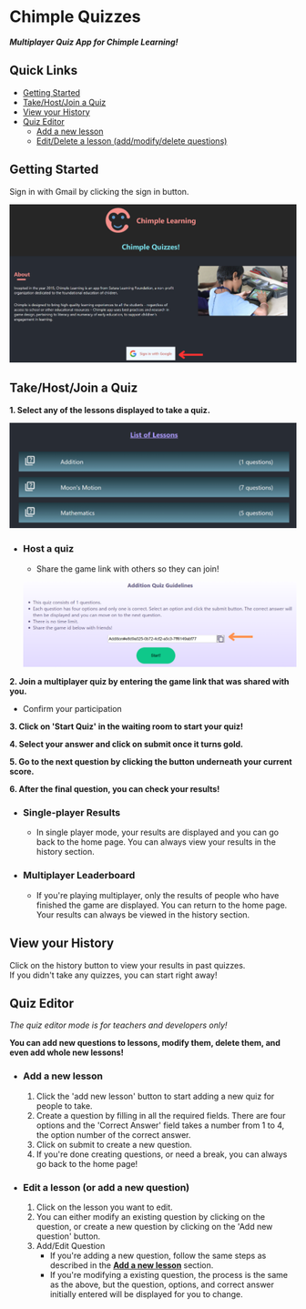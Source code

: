 # Chimple Quizzes
***Multiplayer Quiz App for Chimple Learning!***  

## Quick Links  
  - [Getting Started](https://github.com/ChandradithyaJ/chimplequiz#getting-started)  
  - [Take/Host/Join a Quiz](https://github.com/ChandradithyaJ/chimplequiz#takehostjoin-a-quiz)
  - [View your History](https://github.com/ChandradithyaJ/chimplequiz/#view-your-history)
  - [Quiz Editor](https://github.com/ChandradithyaJ/chimplequiz/#quiz-editor)
    - [Add a new lesson](https://github.com/ChandradithyaJ/chimplequiz/#add-a-new-lesson)
    - [Edit/Delete a lesson (add/modify/delete questions)](https://github.com/ChandradithyaJ/chimplequiz/#edit-a-lesson-or-add-a-new-question)

## Getting Started
Sign in with Gmail by clicking the sign in button.  

![Login with Gmail](https://github.com/ChandradithyaJ/chimplequiz/blob/main/src/images/getting-started.png)

## Take/Host/Join a Quiz
**1. Select any of the lessons displayed to take a quiz.**  

![List of lessons](https://github.com/ChandradithyaJ/chimplequiz/blob/main/src/images/select-lesson.png)

 - ### Host a quiz
   - Share the game link with others so they can join!
  
   ![Shareable game link](https://github.com/ChandradithyaJ/chimplequiz/blob/main/src/images/host-quiz.png)
 
**2. Join a multiplayer quiz by entering the game link that was shared with you.**
 - Confirm your participation

**3. Click on 'Start Quiz' in the waiting room to start your quiz!**  

**4. Select your answer and click on submit once it turns gold.**  

**5. Go to the next question by clicking the button underneath your current score.**  

**6. After the final question, you can check your results!**
- ### Single-player Results
  - In single player mode, your results are displayed and you can go back to the home page. You can always view your results in the history section.
 - ### Multiplayer Leaderboard
   - If you're playing multiplayer, only the results of people who have finished the game are displayed. You can return to the home page. Your results can always be viewed in the history section.

## View your History
Click on the history button to view your results in past quizzes.  
If you didn't take any quizzes, you can start right away!  

## Quiz Editor
*The quiz editor mode is for teachers and developers only!*  

**You can add new questions to lessons, modify them, delete them, and even add whole new lessons!**  
 - ### Add a new lesson
   1. Click the 'add new lesson' button to start adding a new quiz for people to take.
   2. Create a question by filling in all the required fields. There are four options and the 'Correct Answer' field takes a number from 1 to 4, the option number of the correct answer.
   3. Click on submit to create a new question.
   4. If you're done creating questions, or need a break, you can always go back to the home page!

 - ### Edit a lesson (or add a new question)
   1. Click on the lesson you want to edit.
   2. You can either modify an existing question by clicking on the question, or create a new question by clicking on the 'Add new question' button.
   3. Add/Edit Question
      - If you're adding a new question, follow the same steps as described in the [**Add a new lesson**](https://github.com/ChandradithyaJ/chimplequiz#add-a-new-lesson) section.
      - If you're modifying a existing question, the process is the same as the above, but the question, options, and correct answer initially entered will be displayed for you to change.
